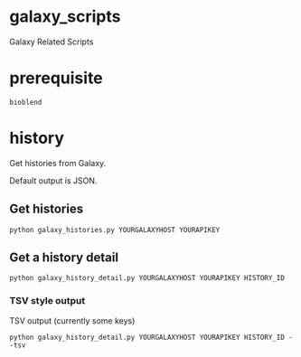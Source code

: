 # galaxy_scripts
Galaxy Related Scripts

# prerequisite

```
bioblend
```

# history

Get histories from Galaxy.

Default output is JSON.

## Get histories

```
python galaxy_histories.py YOURGALAXYHOST YOURAPIKEY
```

## Get a history detail

```
python galaxy_history_detail.py YOURGALAXYHOST YOURAPIKEY HISTORY_ID
```

### TSV style output

TSV output (currently some keys)

```
python galaxy_history_detail.py YOURGALAXYHOST YOURAPIKEY HISTORY_ID --tsv
```

